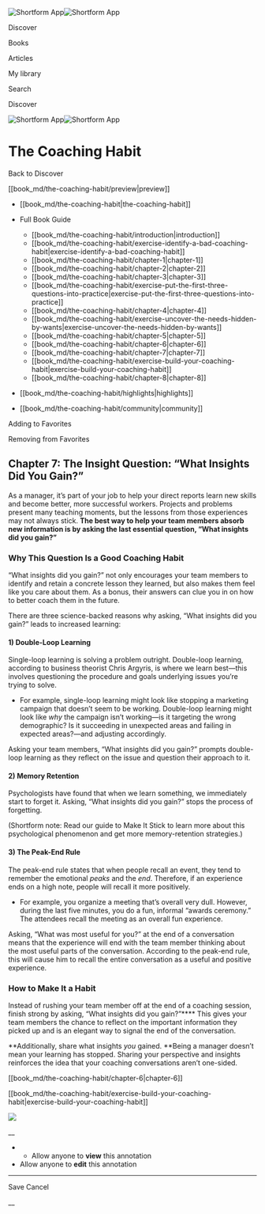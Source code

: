 ![Shortform App](/img/logo.36a2399e.svg)![Shortform App](/img/logo-dark.70c1b072.svg)

Discover

Books

Articles

My library

Search

Discover

![Shortform App](/img/logo.36a2399e.svg)![Shortform App](/img/logo-dark.70c1b072.svg)

# The Coaching Habit

Back to Discover

[[book_md/the-coaching-habit/preview|preview]]

  * [[book_md/the-coaching-habit|the-coaching-habit]]
  * Full Book Guide

    * [[book_md/the-coaching-habit/introduction|introduction]]
    * [[book_md/the-coaching-habit/exercise-identify-a-bad-coaching-habit|exercise-identify-a-bad-coaching-habit]]
    * [[book_md/the-coaching-habit/chapter-1|chapter-1]]
    * [[book_md/the-coaching-habit/chapter-2|chapter-2]]
    * [[book_md/the-coaching-habit/chapter-3|chapter-3]]
    * [[book_md/the-coaching-habit/exercise-put-the-first-three-questions-into-practice|exercise-put-the-first-three-questions-into-practice]]
    * [[book_md/the-coaching-habit/chapter-4|chapter-4]]
    * [[book_md/the-coaching-habit/exercise-uncover-the-needs-hidden-by-wants|exercise-uncover-the-needs-hidden-by-wants]]
    * [[book_md/the-coaching-habit/chapter-5|chapter-5]]
    * [[book_md/the-coaching-habit/chapter-6|chapter-6]]
    * [[book_md/the-coaching-habit/chapter-7|chapter-7]]
    * [[book_md/the-coaching-habit/exercise-build-your-coaching-habit|exercise-build-your-coaching-habit]]
    * [[book_md/the-coaching-habit/chapter-8|chapter-8]]
  * [[book_md/the-coaching-habit/highlights|highlights]]
  * [[book_md/the-coaching-habit/community|community]]



Adding to Favorites 

Removing from Favorites 

## Chapter 7: The Insight Question: “What Insights Did You Gain?”

As a manager, it’s part of your job to help your direct reports learn new skills and become better, more successful workers. Projects and problems present many teaching moments, but the lessons from those experiences may not always stick. **The best way to help your team members absorb new information is by asking the last essential question, “What insights did you gain?”**

### Why This Question Is a Good Coaching Habit

“What insights did you gain?” not only encourages your team members to identify and retain a concrete lesson they learned, but also makes them feel like you care about them. As a bonus, their answers can clue you in on how to better coach them in the future.

There are three science-backed reasons why asking, “What insights did you gain?” leads to increased learning:

#### 1) Double-Loop Learning

Single-loop learning is solving a problem outright. Double-loop learning, according to business theorist Chris Argyris, is where we learn best—this involves questioning the procedure and goals underlying issues you’re trying to solve.

  * For example, single-loop learning might look like stopping a marketing campaign that doesn’t seem to be working. Double-loop learning might look like _why_ the campaign isn’t working—is it targeting the wrong demographic? Is it succeeding in unexpected areas and failing in expected areas?—and adjusting accordingly. 



Asking your team members, “What insights did you gain?” prompts double-loop learning as they reflect on the issue and question their approach to it.

#### 2) Memory Retention

Psychologists have found that when we learn something, we immediately start to forget it. Asking, “What insights did you gain?” stops the process of forgetting.

(Shortform note: Read our guide to Make It Stick to learn more about this psychological phenomenon and get more memory-retention strategies.)

#### 3) The Peak-End Rule

The peak-end rule states that when people recall an event, they tend to remember the emotional _peaks_ and the _end_. Therefore, if an experience ends on a high note, people will recall it more positively.

  * For example, you organize a meeting that’s overall very dull. However, during the last five minutes, you do a fun, informal “awards ceremony.” The attendees recall the meeting as an overall fun experience.



Asking, “What was most useful for you?” at the end of a conversation means that the experience will end with the team member thinking about the most useful parts of the conversation. According to the peak-end rule, this will cause him to recall the entire conversation as a useful and positive experience.

### How to Make It a Habit

Instead of rushing your team member off at the end of a coaching session, finish strong by asking, “What insights did you gain?”**** This gives your team members the chance to reflect on the important information they picked up and is an elegant way to signal the end of the conversation.

**Additionally, share what insights _you_ gained. **Being a manager doesn’t mean your learning has stopped. Sharing your perspective and insights reinforces the idea that your coaching conversations aren’t one-sided.

[[book_md/the-coaching-habit/chapter-6|chapter-6]]

[[book_md/the-coaching-habit/exercise-build-your-coaching-habit|exercise-build-your-coaching-habit]]

![](https://bat.bing.com/action/0?ti=56018282&Ver=2&mid=74a29303-8706-4a20-86e4-ab15e7784c2a&sid=1711133063fa11eebdec89a8b8ae3bbc&vid=171147a063fa11eea7440fcfeb230d96&vids=0&msclkid=N&pi=0&lg=en-US&sw=800&sh=600&sc=24&nwd=1&tl=Shortform%20%7C%20Book&p=https%3A%2F%2Fwww.shortform.com%2Fapp%2Fbook%2Fthe-coaching-habit%2Fchapter-7&r=&lt=303&evt=pageLoad&sv=1&rn=893002)

__

  *   * Allow anyone to **view** this annotation
  * Allow anyone to **edit** this annotation



* * *

Save Cancel

__



